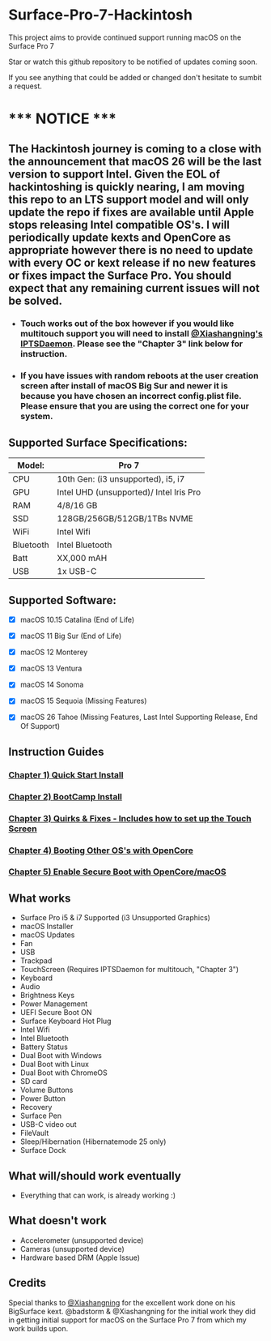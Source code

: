 # Surface-Pro-7-Hackintosh
This project aims to provide continued support running macOS on the Surface Pro 7


Star or watch this github repository to be notified of updates coming soon. 

If you see anything that could be added or changed don't hesitate to sumbit a request.


# *** NOTICE ***
## The Hackintosh journey is coming to a close with the announcement that macOS 26 will be the last version to support Intel. Given the EOL of hackintoshing is quickly nearing, I am moving this repo to an LTS support model and will only update the repo if fixes are available until Apple stops releasing Intel compatible OS's. I will periodically update kexts and OpenCore as appropriate however there is no need to update with every OC or kext release if no new features or fixes impact the Surface Pro. You should expect that any remaining current issues will not be solved.

- ### Touch works out of the box however if you would like multitouch support you will need to install [@Xiashangning's IPTSDaemon](https://github.com/Xiashangning/IPTSDaemon). Please see the "Chapter 3" link below for instruction.
- ### If you have issues with random reboots at the user creation screen after install of macOS Big Sur and newer it is because you have chosen an incorrect config.plist file. Please ensure that you are using the correct one for your system.

 

## Supported Surface Specifications:

| Model: | Pro 7 |
|---|----------|
|CPU| 10th Gen: (i3 unsupported), i5, i7 |
|GPU| Intel UHD (unsupported)/ Intel Iris Pro |
|RAM| 4/8/16 GB |
|SSD| 128GB/256GB/512GB/1TBs NVME |
|WiFi| Intel Wifi |
|Bluetooth| Intel Bluetooth |
|Batt| XX,000 mAH |
|USB| 1x USB-C |

## Supported Software:

- [X] macOS 10.15 Catalina (End of Life)
- [X] macOS 11 Big Sur (End of Life)
- [X] macOS 12 Monterey
- [X] macOS 13 Ventura
- [X] macOS 14 Sonoma
- [X] macOS 15 Sequoia (Missing Features)
- [X] macOS 26 Tahoe (Missing Features, Last Intel Supporting Release, End Of Support)


## Instruction Guides

### [Chapter 1) Quick Start Install](https://github.com/balopez83/Surface-Pro-7-Hackintosh/blob/main/1-QuickStart.md)
### [Chapter 2) BootCamp Install](https://github.com/balopez83/Surface-Pro-7-Hackintosh/blob/main/2-BootCamp.md)
### [Chapter 3) Quirks & Fixes - Includes how to set up the Touch Screen](https://github.com/balopez83/Surface-Pro-7-Hackintosh/blob/main/3-quirks%26fixes.md)
### [Chapter 4) Booting Other OS's with OpenCore](https://github.com/balopez83/Surface-Pro-7-Hackintosh/blob/main/5-OtherOS%26OC.md)
### [Chapter 5) Enable Secure Boot with OpenCore/macOS](https://github.com/balopez83/Surface-Pro-7-Hackintosh/blob/main/7-SecureBootOn.md)


## What works 
- Surface Pro i5 & i7 Supported (i3 Unsupported Graphics)
- macOS Installer
- macOS Updates
- Fan
- USB
- Trackpad
- TouchScreen (Requires IPTSDaemon for multitouch, "Chapter 3")
- Keyboard
- Audio
- Brightness Keys
- Power Management
- UEFI Secure Boot ON
- Surface Keyboard Hot Plug
- Intel Wifi
- Intel Bluetooth
- Battery Status
- Dual Boot with Windows
- Dual Boot with Linux
- Dual Boot with ChromeOS
- SD card
- Volume Buttons
- Power Button
- Recovery
- Surface Pen
- USB-C video out
- FileVault
- Sleep/Hibernation (Hibernatemode 25 only)
- Surface Dock

## What will/should work eventually
- Everything that can work, is already working :) 

## What doesn't work
- Accelerometer (unsupported device)
- Cameras (unsupported device)
- Hardware based DRM (Apple Issue)


## Credits
Special thanks to [@Xiashangning](https://github.com/Xiashangning) for the excellent work done on his BigSurface kext. @badstorm & @Xiashangning for the initial work they did in getting initial support for macOS on the Surface Pro 7 from which my work builds upon. 
